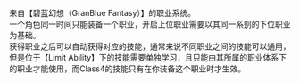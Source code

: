 <title>【称号=职业之证】概述 </title>
<meta name="GENERATOR" content="WinCHM">
<meta http-equiv="Content-Type" content="text/html; charset=gb2312">
<br>来自【碧蓝幻想（GranBlue Fantasy）】的职业系统。
<br>一个角色同一时间只能装备一个职业，开启上位职业需要以其同一系别的下位职业为基础。
<br>获得职业之后可以自动获得对应的技能，通常来说不同职业之间的技能可以通用，但是位于【Limit Ability】下的技能需要单独学习，且只能由其所属的职业体系下的职业才能使用，而Class4的技能只有在你装备这个职业时才生效。
<br>
<br>
<br>
<br>
<br>
<br>
<br>
<br>
<br>
<br>